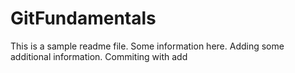 # GitFundamentals

This is a sample readme file.  Some information here.
Adding some additional information.
Commiting with add